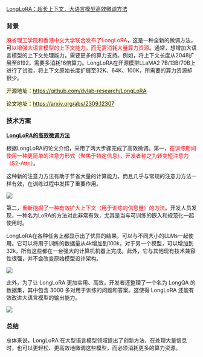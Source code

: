 [LongLoRA：超长上下文，大语言模型高效微调方法](https://mp.weixin.qq.com/s/kvA1tH7Kvf1PT75mOg49Zw)

### 背景
<font style="color:rgba(252,7,20,1);">麻省理工学院和香港中文大学联合发布了LongLoRA</font><font style="color:rgba(0, 0, 0, 0.9);">，这是一种全新的微调方法，可</font><font style="color:rgba(252,7,20,1);">以增强大语言模型的上下文能力，而无需消耗大量算力资源</font><font style="color:rgba(0, 0, 0, 0.9);">。通常，想增加大语言模型的上下文处理能力，需要更多的算力支持。例如，将上下文长度从2048扩展至8192，需要多消耗16倍算力。LongLoRA在开源模型LLaMA2 7B/13B/70B上进行了试验，将上下文原始长度扩展至32K、64K、100K，所需要的算力资源却很少。</font>

<font style="color:rgba(0, 0, 0, 0.9);background-color:rgb(255, 254, 213);">开源地址：https://github.com/dvlab-research/LongLoRA</font>

<font style="color:rgba(0, 0, 0, 0.9);background-color:rgb(255, 254, 213);">论文地址：https://arxiv.org/abs/2309.12307</font>

### 技术方案
**<u><font style="color:rgba(0, 0, 0, 0.9);">LongLoRA的高效微调方法</font></u>**

<font style="color:rgba(0, 0, 0, 0.9);">根据LongLoRA的论文介绍，采用了两大步骤完成了高效微调。第一，</font><font style="color:rgba(252,7,20,1);">在训练期间使用一种更简单的注意力形式（聚焦于特定信息），开发者称之为转变短注意力（S2-Attn）</font><font style="color:rgba(0, 0, 0, 0.9);">。</font>

<font style="color:rgba(0, 0, 0, 0.9);">这种新的注意力方法有助于节省大量的计算能力，而且几乎与常规的注意力方法一样有效，在训练过程中发挥了重要作用。</font>

![](https://cdn.nlark.com/yuque/0/2024/png/35381469/1707118030040-67f17c75-b74e-44e6-a8e7-eadf3c62eea8.png)

<font style="color:rgba(0, 0, 0, 0.9);">第二，</font><font style="color:rgba(252,7,20,1);">重新挖掘了一种有效扩大上下文（用于训练的信息量）的方法</font><font style="color:rgba(0, 0, 0, 0.9);">。开发人员发现，一种名为LoRA的方法对此非常有效，尤其是当与可训练的嵌入和规范化一起使用时。</font>

<font style="color:rgba(0, 0, 0, 0.9);">LongLoRA在各种任务上都显示出了优异的结果，可以与不同大小的LLMs一起使用。它可以将用于训练的数据量从4k增加到100k，对于另一个模型，可以增加到32k，所有这些都在一台强大的计算机机器上完成。此外，它与其他现有技术兼容性很强，并不会改变原始模型设计架构。</font>

![](https://cdn.nlark.com/yuque/0/2024/png/35381469/1707118030026-d7d32884-cb45-4d37-a21f-a16cd3f2b2f9.png)

<font style="color:rgba(0, 0, 0, 0.9);">此外，为了让 LongLoRA 更加实用、高效，开发者还整理了一个名为 LongQA 的数据集，其中包含 3000 多对用于训练的问题和答案。这使得 LongLoRA 还能有效改进大语言模型的输出能力。</font>

![](https://cdn.nlark.com/yuque/0/2024/png/35381469/1707118030041-ab3a1f4e-2694-46aa-920f-2cd19626399d.png)

### 总结
<font style="color:rgba(0, 0, 0, 0.9);">总体来说，LongLoRA 在大型语言模型领域提出了创新方法，在处理大量信息时，也可以更轻松、更高效地微调这些模型，而必须消耗更多的算力资源。</font>

